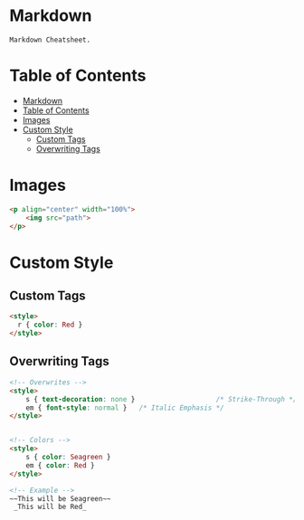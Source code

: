 # Markdown

    Markdown Cheatsheet.

# Table of Contents

- [Markdown](#markdown)
- [Table of Contents](#table-of-contents)
- [Images](#images)
- [Custom Style](#custom-style)
  - [Custom Tags](#custom-tags)
  - [Overwriting Tags](#overwriting-tags)

# Images

```html
<p align="center" width="100%">
    <img src="path">
</p>
```

# Custom Style

## Custom Tags

```html
<style>
  r { color: Red }
</style>
```

## Overwriting Tags

```html
<!-- Overwrites -->
<style>
    s { text-decoration: none }                    /* Strike-Through */
    em { font-style: normal }   /* Italic Emphasis */
</style>


<!-- Colors -->
<style>
    s { color: Seagreen }
    em { color: Red }
</style>
```
```html
<!-- Example -->
~~This will be Seagreen~~
 _This will be Red_
 ```